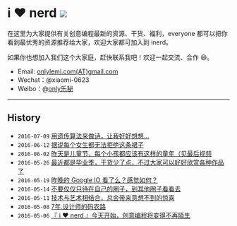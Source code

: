 # i :heart: nerd [![](https://img.shields.io/badge/%E2%99%A5-inerds.cc-green.svg)](http://inerds.cc)

在这里为大家提供有关创意编程最新的资源、干货、福利，everyone 都可以把你看到最优秀的资源推荐给大家，欢迎大家都可加入到 inerd。

如果你也想加入我们这个大家庭，赶快联系我吧！欢迎一起交流、合作 :smile:。

* Email: [onlylemi.com(AT)gmail.com](mailto:onlylemi.com@gmail.com)
* Wechat：@xiaomi-0623
* Weibo：@[only乐秘](http://weibo.com/xiaomi0623)

---

## History

* `2016-07-09` [用遗传算法来做诗，让我好好想想…](http://inerds.cc/2016/07/09/)
* `2016-06-12` [据说每个女生都无法拒绝这条裙子](http://inerds.cc/2016/06/12/)
* `2016-06-02` [昨天是儿童节，每个小孩都应该有这样的童年（见最后视频](http://inerds.cc/2016/06/02/)
* `2016-05-26` [最近都是毕业季，干货少了点，不过大家可以好好欣赏各种作品了](http://inerds.cc/2016/05/26/)
* `2016-05-19` [昨晚的 Google IO 看了么？感觉如何？](http://inerds.cc/2016/05/19/)
* `2016-05-14` [不要仅仅只待在自己的圈子，到其他圈子看看去](http://inerds.cc/2016/05/14/)
* `2016-05-11` [技术与艺术相结合，总会带来意想不到的惊喜](http://inerds.cc/2016/05/11/)
* `2016-05-08` [7年.设计师的码农路](http://inerds.cc/2016/05/08/)
* `2016-05-06` [『 i ♥ nerd 』今天开始，创意编程将变得不再陌生](http://inerds.cc/2016/05/06/)
